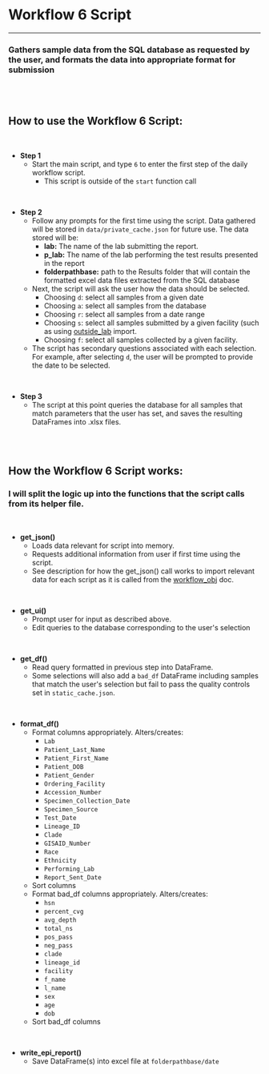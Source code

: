 # Workflow 6 Script
_______________________________________

### Gathers sample data from the SQL database as requested by the user, and formats the data into appropriate format for submission

<br />
<br />

## How to use the Workflow 6 Script:

<br />

 - **Step 1**
   - Start the main script, and type `6` to enter the first step of the daily workflow script.
     - This script is outside of the `start` function call

<br />

 - **Step 2**
   - Follow any prompts for the first time using the script.  Data gathered will be stored in `data/private_cache.json` for future use.  The data stored will be:
     - **lab:**  The name of the lab submitting the report.
     - **p_lab:** The name of the lab performing the test results presented in the report
     - **folderpathbase:** path to the Results folder that will contain the formatted excel data files extracted from the SQL database
   - Next, the script will ask the user how the data should be selected.
     - Choosing `d`: select all samples from a given date
     - Choosing `a`: select all samples from the database
     - Choosing `r`: select all samples from a date range
     - Choosing `s`: select all samples submitted by a given facility (such as using [outside_lab](outside_lab.md) import.
     - Choosing `f`: select all samples collected by a given facility.
   - The script has secondary questions associated with each selection.  For example, after selecting `d`, the user will be prompted to provide the date to be selected.

<br />

 - **Step 3**
   - The script at this point queries the database for all samples that match parameters that the user has set, and saves the resulting DataFrames into .xlsx files.

<br />
<br />

## How the Workflow 6 Script works:

### I will split the logic up into the functions that the script calls from its helper file.

<br />

- **get_json()**
  - Loads data relevant for script into memory.
  - Requests additional information from user if first time using the script.
  - See description for how the get_json() call works to import relevant data for each script as it is called from the [workflow_obj](workflow_obj.md) doc.

<br />

- **get_ui()**
  - Prompt user for input as described above.
  - Edit queries to the database corresponding to the user's selection

<br />

- **get_df()**
  - Read query formatted in previous step into DataFrame.
  - Some selections will also add a `bad_df` DataFrame including samples that match the user's selection but fail to pass the quality controls set in `static_cache.json`.

<br />

- **format_df()**
  - Format columns appropriately.  Alters/creates:
    - `Lab`
    - `Patient_Last_Name`
    - `Patient_First_Name`
    - `Patient_DOB`
    - `Patient_Gender`
    - `Ordering_Facility`
    - `Accession_Number`
    - `Specimen_Collection_Date`
    - `Specimen_Source`
    - `Test_Date`
    - `Lineage_ID`
    - `Clade`
    - `GISAID_Number`
    - `Race`
    - `Ethnicity`
    - `Performing_Lab`
    - `Report_Sent_Date`
  - Sort columns
  - Format bad_df columns appropriately. Alters/creates:
    - `hsn`
    - `percent_cvg`
    - `avg_depth`
    - `total_ns` 
    - `pos_pass` 
    - `neg_pass` 
    - `clade`
    - `lineage_id` 
    - `facility` 
    - `f_name` 
    - `l_name` 
    - `sex` 
    - `age` 
    - `dob`
  - Sort bad_df columns

<br />

- **write_epi_report()**
  - Save DataFrame(s) into excel file at `folderpathbase/date`

